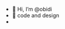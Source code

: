 - 👋 Hi, I’m @obidi
- 👀 code and design
- <!---
obidy/obidy is a ✨ special ✨ repository because its `README.md` (this file) appears on your GitHub profile.
You can click the Preview link to take a look at your changes.
--->
